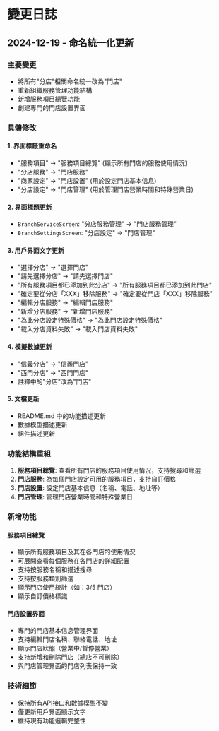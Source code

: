 # 變更日誌

## 2024-12-19 - 命名統一化更新

### 主要變更
- 將所有"分店"相關命名統一改為"門店"
- 重新組織服務管理功能結構
- 新增服務項目總覽功能
- 創建專門的門店設置界面

### 具體修改

#### 1. 界面標籤重命名
- "服務項目" → "服務項目總覽" (顯示所有門店的服務使用情況)
- "分店服務" → "門店服務"
- "商家設定" → "門店設置" (用於設定門店基本信息)
- "分店設定" → "門店管理" (用於管理門店營業時間和特殊營業日)

#### 2. 界面標題更新
- `BranchServiceScreen`: "分店服務管理" → "門店服務管理"
- `BranchSettingsScreen`: "分店設定" → "門店管理"

#### 3. 用戶界面文字更新
- "選擇分店" → "選擇門店"
- "請先選擇分店" → "請先選擇門店"
- "所有服務項目都已添加到此分店" → "所有服務項目都已添加到此門店"
- "確定要從分店「XXX」移除服務" → "確定要從門店「XXX」移除服務"
- "編輯分店服務" → "編輯門店服務"
- "新增分店服務" → "新增門店服務"
- "為此分店設定特殊價格" → "為此門店設定特殊價格"
- "載入分店資料失敗" → "載入門店資料失敗"

#### 4. 模擬數據更新
- "信義分店" → "信義門店"
- "西門分店" → "西門門店"
- 註釋中的"分店"改為"門店"

#### 5. 文檔更新
- README.md 中的功能描述更新
- 數據模型描述更新
- 組件描述更新

### 功能結構重組
1. **服務項目總覽**: 查看所有門店的服務項目使用情況，支持搜尋和篩選
2. **門店服務**: 為每個門店設定可用的服務項目，支持自訂價格
3. **門店設置**: 設定門店基本信息（名稱、電話、地址等）
4. **門店管理**: 管理門店營業時間和特殊營業日

### 新增功能

#### 服務項目總覽
- 顯示所有服務項目及其在各門店的使用情況
- 可展開查看每個服務在各門店的詳細配置
- 支持按服務名稱和描述搜尋
- 支持按服務類別篩選
- 顯示門店使用統計（如：3/5 門店）
- 顯示自訂價格標識

#### 門店設置界面
- 專門的門店基本信息管理界面
- 支持編輯門店名稱、聯絡電話、地址
- 顯示門店狀態（營業中/暫停營業）
- 支持新增和刪除門店（總店不可刪除）
- 與門店管理界面的門店列表保持一致

### 技術細節
- 保持所有API接口和數據模型不變
- 僅更新用戶界面顯示文字
- 維持現有功能邏輯完整性 